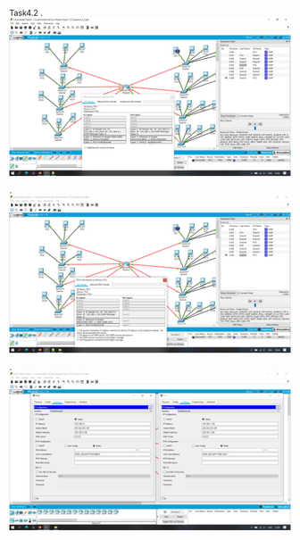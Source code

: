 Task4.2
[](https://Screens2.github.com/).
![image of Dmytro](https://github.com/DmytroOkhrimenko/Devops_online_Kyev_2020Q42021Q1/blob/main/m4/Task4.2/Screens4/4_2_2a.png)

[](https://Screens2.github.com/).
![image of Dmytro](https://github.com/DmytroOkhrimenko/Devops_online_Kyev_2020Q42021Q1/blob/main/m4/Task4.2/Screens4/4_2_2b.png)

[](https://Screens2.github.com/).
![image of Dmytro](https://github.com/DmytroOkhrimenko/Devops_online_Kyev_2020Q42021Q1/blob/main/m4/Task4.2/Screens4/4_2_2c.png)
